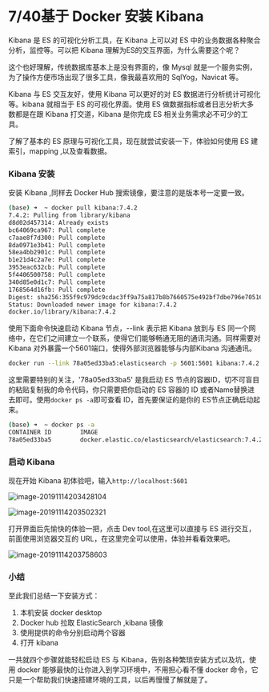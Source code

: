 # 7/40基于 Docker 安装 Kibana

Kibana 是 ES 的可视化分析工具，在 Kibana 上可以对 ES 中的业务数据各种聚合分析，监控等。可以把 Kibana 理解为ES的交互界面，为什么需要这个呢？

这个也好理解，传统数据库基本上是没有界面的，像 Mysql 就是一个服务实例，为了操作方便市场出现了很多工具，像我最喜欢用的 SqlYog，Navicat 等。

Kibana 与 ES 交互友好，使用 Kibana 可以更好的对 ES 数据进行分析统计可视化等。kibana 就相当于 ES 的可视化界面。使用 ES 做数据指标或者日志分析大多数都是在跟 Kibana 打交道，Kibana 是你完成 ES 相关业务需求必不可少的工具。

了解了基本的 ES 原理与可视化工具，现在就尝试安装一下，体验如何使用 ES 建索引，mapping ,以及查看数据。

### Kibana 安装

安装 Kibana ,同样去 Docker Hub 搜索镜像，要注意的是版本号一定要一致。

```bash
(base) ➜  ~ docker pull kibana:7.4.2
7.4.2: Pulling from library/kibana
d8d02d457314: Already exists 
bc64069ca967: Pull complete 
c7aae8f7d300: Pull complete 
8da0971e3b41: Pull complete 
58ea4bb2901c: Pull complete 
b1e21d4c2a7e: Pull complete 
3953eac632cb: Pull complete 
5f4406500758: Pull complete 
340d85e0d1c7: Pull complete 
1768564d16fb: Pull complete 
Digest: sha256:355f9c979dc9cdac3ff9a75a817b8b7660575e492bf7dbe796e705168f167efc
Status: Downloaded newer image for kibana:7.4.2
docker.io/library/kibana:7.4.2
```

使用下面命令快速启动 Kibana 节点，--link 表示把 Kibana 放到与 ES 同一个网络中，在它们之间建立一个联系，使得它们能够畅通无阻的通讯沟通。同样需要对 Kibana 对外暴露一个5601端口，使得外部浏览器能够与内部Kibana 沟通通讯。

```bash
docker run --link 78a05ed33ba5:elasticsearch -p 5601:5601 kibana:7.4.2
```

这里需要特别的关注，'78a05ed33ba5' 是我启动 ES 节点的容器ID，切不可盲目的粘贴复制我的命令代码，你只需要把你启动的 ES 容器的 ID 或者Name替换进去即可。使用`docker ps -a`即可查看 ID，首先要保证的是你的 ES节点正确启动起来。

```bash
(base) ➜  ~ docker ps -a        
CONTAINER ID        IMAGE                                                 COMMAND                  CREATED             STATUS              PORTS                                            NAMES
78a05ed33ba5        docker.elastic.co/elasticsearch/elasticsearch:7.4.2   "/usr/local/bin/dock…"   9 minutes ago       Up 9 minutes        0.0.0.0:9200->9200/tcp, 0.0.0.0:9300->9300/tcp   heuristic_edison
```

### 启动 Kibana

现在开始 Kibana 初体验吧，输入`http://localhost:5601`

![image-20191114203428104](https://images.gitbook.cn/2020-04-07-062351.png)

![image-20191114203502321](https://images.gitbook.cn/2020-04-07-062409.png)

打开界面后先愉快的体验一把，点击 Dev tool,在这里可以直接与 ES 进行交互，前面使用浏览器交互的 URL，在这里完全可以使用，体验并看看效果吧。

![image-20191114203758603](https://images.gitbook.cn/2020-04-07-062424.png)

### 小结

至此我们总结一下安装方式：

1. 本机安装 docker desktop
2. Docker hub 拉取 ElasticSearch ,kibana 镜像
3. 使用提供的命令分别启动两个容器
4. 打开 kibana

一共就四个步骤就能轻松启动 ES 与 Kibana，告别各种繁琐安装方式以及坑，使用 docker 能够最快的让你进入到学习环境中，不用担心看不懂 docker 命令，它只是一个帮助我们快速搭建环境的工具，以后再慢慢了解就是了。